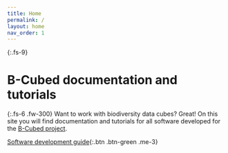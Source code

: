 ```yaml
---
title: Home
permalink: /
layout: home
nav_order: 1
---
```


{:.fs-9}
# B-Cubed documentation and tutorials

{:.fs-6 .fw-300}
Want to work with biodiversity data cubes? Great! On this site you will find documentation and tutorials for all software developed for the [B-Cubed project](http://b-cubed.eu/).

[Software development guide](/dev-guide/){:.btn .btn-green .me-3}
